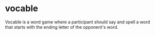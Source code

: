 # vocable
Vocable is a word game where a participant should say and spell a word that starts with the ending letter of the opponent's word.
